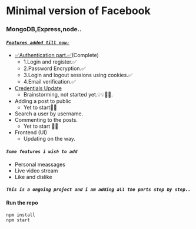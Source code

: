 # Minimal version of Facebook<br>

### MongoDB,Express,node..<br>

#### <u>_`Features added till now:`_</u><br>
  * <u>✅Authentication part.✅</u>(Complete)<br>
    * 1.Login and register.✅<br>
    * 2.Password Encryption.✅<br>
    * 3.Login and logout sessions using cookies.✅<br>
    * 4.Email verification.✅<br>
  * <u>Credentials Update</u><br>
    * Brainstorming, not started yet.💡💡🤔🤔.<br>
  * Adding a post to public<br>
    * Yet to start🤔🤔
  * Search a user by username.
  * Commenting to the posts.<br>
    * Yet to start 🤔🤔<br>
  * Frontend (UI) <br>
    * Updating on the way.<br>
#### _`Some features i wish to add`_ <br>
  * Personal meassages 
  * Live video stream
  * Like and dislike <br>

#### _`This is a ongoing project and i am adding all the parts step by step..`_



#### Run the repo <br>

<code>npm install</code><br>
<code>npm start</code><br>

